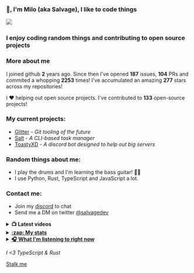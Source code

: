 ### 👋, I'm Milo (aka Salvage), I like to code things 

![](https://komarev.com/ghpvc/?username=Milo123459)

### I enjoy coding random things and contributing to open source projects

### More about me

I joined github **2** years ago. Since then I've opened **187** issues, **104** PRs and commited a whopping **2253** times! I've accumulated an amazing **277** stars across my repositories!

I ♥ helping out open source projects. I've contributed to **133** open-source projects!

### My current projects:
* [Glitter](https://github.com/Milo123459/Glitter) - *Git tooling of the future*
* [Salt](https://github.com/Milo123459/salt) - *A CLI-based task manager*
* [ToastyXD](https://github.com/Shamil-FD/ToastyXD) - *A discord bot designed to help out big servers*

### Random things about me:
* I play the drums and I'm learning the bass guitar! 🥁🎸
* I use Python, Rust, TypeScript and JavaScript a lot.

### Contact me:
* Join my [discord](https://discord.gg/3ucGCpa) to chat
* Send me a DM on twitter [@salvagedev](https://twitter.com/salvagedev)

<details>
<summary><b>📺 Latest videos</b></summary>

<!-- YOUTUBE:START -->
- [A QnA](https://www.youtube.com/watch?v=vNrBI4frpdg)
- [Introducing Glitter](https://www.youtube.com/watch?v=PqXq_Uk0WuQ)
- [How to make a Discord.JS bot with JS! | Unban command](https://www.youtube.com/watch?v=ZMIL6GHUp9s)
- [How to make a Discord.JS bot with JS! | Very advanced modmail system](https://www.youtube.com/watch?v=68XuY5VCC0c)
- [How to make a Discord.JS bot with JS! | Purge command](https://www.youtube.com/watch?v=jxphVKlxcRQ)
<!-- YOUTUBE:END -->

</details>

<details>
<summary><u><b>:zap: My stats</b></u></summary>
<a href="https://github.com/Milo123459/Milo123459">
<img align="center" src="/github-metrics.svg" alt="Milo's github stats">
</a>
</details>

<details>
<summary> <u><b> 🎧 What I'm listening to right now </u></b></summary>
  
[![spotify-github-profile](https://spotify-github-profile.vercel.app/api/view?uid=ag4njzejamkgxd0nxc5br6s8n&cover_image=true&theme=novatorem)](https://spotify-github-profile.vercel.app/api/view?uid=ag4njzejamkgxd0nxc5br6s8n&redirect=true)
  
</details>

*I <3 TypeScript & Rust*

[Stalk me](https://gitstalk.netlify.app/Milo123459)
